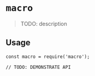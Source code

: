 # `macro`

> TODO: description

## Usage

```
const macro = require('macro');

// TODO: DEMONSTRATE API
```

